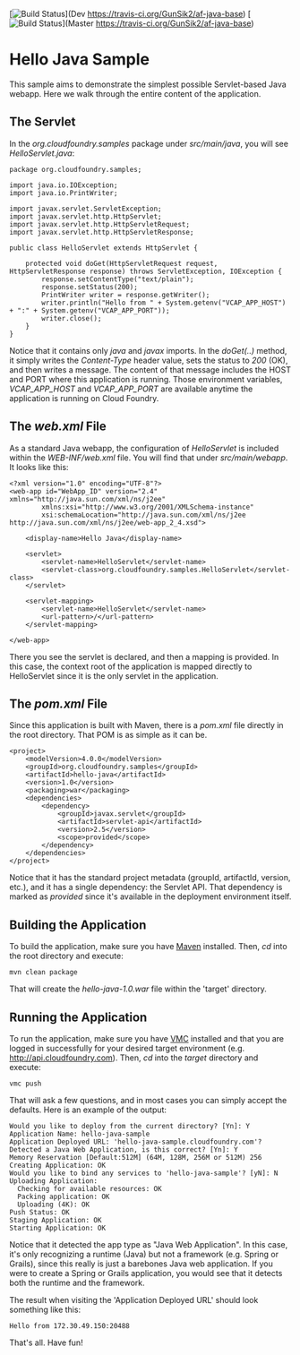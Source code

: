 [![Build Status](https://travis-ci.org/GunSik2/af-java-base.svg?branch=develop)](Dev https://travis-ci.org/GunSik2/af-java-base)
[![Build Status](https://travis-ci.org/GunSik2/af-java-base.svg?branch=master)](Master https://travis-ci.org/GunSik2/af-java-base)

Hello Java Sample
=================

This sample aims to demonstrate the simplest possible Servlet-based Java webapp. Here we walk through the entire content of the application.

The Servlet
-----------

In the *org.cloudfoundry.samples* package under *src/main/java*, you will see *HelloServlet.java*:

	package org.cloudfoundry.samples;
	
	import java.io.IOException;
	import java.io.PrintWriter;
	
	import javax.servlet.ServletException;
	import javax.servlet.http.HttpServlet;
	import javax.servlet.http.HttpServletRequest;
	import javax.servlet.http.HttpServletResponse;
	
	public class HelloServlet extends HttpServlet {
	
		protected void doGet(HttpServletRequest request, HttpServletResponse response) throws ServletException, IOException {
			response.setContentType("text/plain");
			response.setStatus(200);
			PrintWriter writer = response.getWriter();
			writer.println("Hello from " + System.getenv("VCAP_APP_HOST") + ":" + System.getenv("VCAP_APP_PORT"));
			writer.close();
		}
	}

Notice that it contains only *java* and *javax* imports. In the *doGet(..)* method, it simply writes the
*Content-Type* header value, sets the status to *200* (OK), and then writes a message. The content of that
message includes the HOST and PORT where this application is running. Those environment variables, 
*VCAP_APP_HOST* and *VCAP_APP_PORT* are available anytime the application is running on Cloud Foundry.

The *web.xml* File
------------------

As a standard Java webapp, the configuration of *HelloServlet* is included within the *WEB-INF/web.xml* file.
You will find that under *src/main/webapp*. It looks like this:

	<?xml version="1.0" encoding="UTF-8"?>
	<web-app id="WebApp_ID" version="2.4" xmlns="http://java.sun.com/xml/ns/j2ee"
			xmlns:xsi="http://www.w3.org/2001/XMLSchema-instance"
			xsi:schemaLocation="http://java.sun.com/xml/ns/j2ee http://java.sun.com/xml/ns/j2ee/web-app_2_4.xsd">
	
		<display-name>Hello Java</display-name>
		
		<servlet>
			<servlet-name>HelloServlet</servlet-name>
			<servlet-class>org.cloudfoundry.samples.HelloServlet</servlet-class>
		</servlet>
		
		<servlet-mapping>
			<servlet-name>HelloServlet</servlet-name>
			<url-pattern>/</url-pattern>
		</servlet-mapping>
		
	</web-app>

There you see the servlet is declared, and then a mapping is provided. In this case, the context root of the
application is mapped directly to HelloServlet since it is the only servlet in the application.

The *pom.xml* File
------------------

Since this application is built with Maven, there is a *pom.xml* file directly in the root directory.
That POM is as simple as it can be.

	<project>
		<modelVersion>4.0.0</modelVersion>
		<groupId>org.cloudfoundry.samples</groupId>
		<artifactId>hello-java</artifactId>
		<version>1.0</version>
		<packaging>war</packaging>
		<dependencies>
			<dependency>
				<groupId>javax.servlet</groupId>
				<artifactId>servlet-api</artifactId>
				<version>2.5</version>
				<scope>provided</scope>
			</dependency>
		</dependencies>
	</project>

Notice that it has the standard project metadata (groupId, artifactId, version, etc.), and it has a single
dependency: the Servlet API. That dependency is marked as *provided* since it's available in the deployment
environment itself.

Building the Application
------------------------

To build the application, make sure you have [Maven](http://maven.apache.org/ "Maven") installed.
Then, *cd* into the root directory and execute:

	mvn clean package

That will create the *hello-java-1.0.war* file within the 'target' directory.

Running the Application
-----------------------

To run the application, make sure you have [VMC](http://support.cloudfoundry.com/entries/20012337-getting-started-guide-command-line-vmc-users "VMC")
installed and that you are logged in successfully for your desired target environment (e.g. http://api.cloudfoundry.com).
Then, *cd* into the *target* directory and execute:

	vmc push

That will ask a few questions, and in most cases you can simply accept the defaults. Here is an example of the output:

	Would you like to deploy from the current directory? [Yn]: Y
	Application Name: hello-java-sample
	Application Deployed URL: 'hello-java-sample.cloudfoundry.com'? 
	Detected a Java Web Application, is this correct? [Yn]: Y
	Memory Reservation [Default:512M] (64M, 128M, 256M or 512M) 256
	Creating Application: OK
	Would you like to bind any services to 'hello-java-sample'? [yN]: N
	Uploading Application:
  	  Checking for available resources: OK
  	  Packing application: OK
  	  Uploading (4K): OK   
	Push Status: OK
	Staging Application: OK                                                         
	Starting Application: OK

Notice that it detected the app type as "Java Web Application". In this case, it's only recognizing a runtime (Java)
but not a framework (e.g. Spring or Grails), since this really is just a barebones Java web application. If you were
to create a Spring or Grails application, you would see that it detects both the runtime and the framework.

The result when visiting the 'Application Deployed URL' should look something like this:

	Hello from 172.30.49.150:20488

That's all. Have fun!
